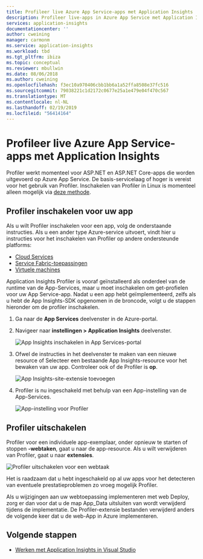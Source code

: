```yaml
---
title: Profileer live Azure App Service-apps met Application Insights | Microsoft Docs
description: Profileer live-apps in Azure App Service met Application Insights Profiler.
services: application-insights
documentationcenter: ''
author: cweining
manager: carmonm
ms.service: application-insights
ms.workload: tbd
ms.tgt_pltfrm: ibiza
ms.topic: conceptual
ms.reviewer: mbullwin
ms.date: 08/06/2018
ms.author: cweining
ms.openlocfilehash: f3ec10a970406cbb1bb6a1a52ffa8508e37fc516
ms.sourcegitcommit: 79038221c1d2172c0677e25a1e479e04f470c567
ms.translationtype: MT
ms.contentlocale: nl-NL
ms.lasthandoff: 02/19/2019
ms.locfileid: "56414164"
---
```

# <a name="profile-live-azure-app-service-apps-with-application-insights"></a>Profileer live Azure App Service-apps met Application Insights

Profiler werkt momenteel voor ASP.NET en ASP.NET Core-apps die worden uitgevoerd op Azure App Service. De basis-servicelaag of hoger is vereist voor het gebruik van Profiler. Inschakelen van Profiler in Linux is momenteel alleen mogelijk via [deze methode](profiler-aspnetcore-linux.md).

## <a id="installation"></a> Profiler inschakelen voor uw app
Als u wilt Profiler inschakelen voor een app, volg de onderstaande instructies. Als u een ander type Azure-service uitvoert, vindt hier u instructies voor het inschakelen van Profiler op andere ondersteunde platforms:
* [Cloud Services](../../azure-monitor/app/profiler-cloudservice.md?toc=/azure/azure-monitor/toc.json)
* [Service Fabric-toepassingen](../../azure-monitor/app/profiler-servicefabric.md?toc=/azure/azure-monitor/toc.json)
* [Virtuele machines](../../azure-monitor/app/profiler-vm.md?toc=/azure/azure-monitor/toc.json)

Application Insights Profiler is vooraf geïnstalleerd als onderdeel van de runtime van de App-Services, maar u moet inschakelen om get-profielen voor uw App Service-app. Nadat u een app hebt geïmplementeerd, zelfs als u hebt de App Insights-SDK opgenomen in de broncode, volgt u de stappen hieronder om de profiler inschakelen.

1. Ga naar de **App Services** deelvenster in de Azure-portal.
2. Navigeer naar **instellingen > Application Insights** deelvenster.

   ![App Insights inschakelen in App Services-portal](./media/profiler/AppInsights-AppServices.png)

3. Ofwel de instructies in het deelvenster te maken van een nieuwe resource of Selecteer een bestaande App Insights-resource voor het bewaken van uw app. Controleer ook of de Profiler is **op**.

   ![App Insights-site-extensie toevoegen][Enablement UI]

4. Profiler is nu ingeschakeld met behulp van een App-instelling van de App-Services.

    ![App-instelling voor Profiler][profiler-app-setting]

## <a name="disable-profiler"></a>Profiler uitschakelen

Profiler voor een individuele app-exemplaar, onder opnieuw te starten of stoppen **-webtaken**, gaat u naar de app-resource. Als u wilt verwijderen van Profiler, gaat u naar **extensies**.

![Profiler uitschakelen voor een webtaak][disable-profiler-webjob]

Het is raadzaam dat u hebt ingeschakeld op al uw apps voor het detecteren van eventuele prestatieproblemen zo vroeg mogelijk Profiler.

Als u wijzigingen aan uw webtoepassing implementeren met web Deploy, zorg er dan voor dat u de map App_Data uitsluiten van wordt verwijderd tijdens de implementatie. De Profiler-extensie bestanden verwijderd anders de volgende keer dat u de web-App in Azure implementeren.



## <a name="next-steps"></a>Volgende stappen

* [Werken met Application Insights in Visual Studio](https://docs.microsoft.com/azure/application-insights/app-insights-visual-studio)

[Enablement UI]: ./media/profiler/Enablement_UI.png
[profiler-app-setting]:./media/profiler/profiler-app-setting.png
[disable-profiler-webjob]: ./media/profiler/disable-profiler-webjob.png
